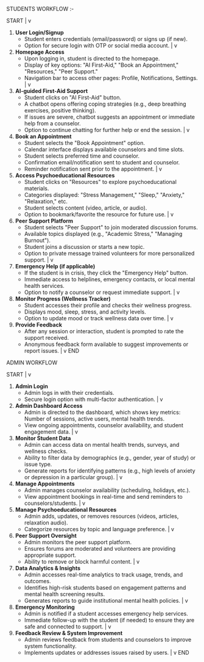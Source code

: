 STUDENTS WORKFLOW :- 


START
   |
   v
1. **User Login/Signup**
   - Student enters credentials (email/password) or signs up (if new).
   - Option for secure login with OTP or social media account.
   |
   v
2. **Homepage Access**
   - Upon logging in, student is directed to the homepage.
   - Display of key options: "AI First-Aid," "Book an Appointment," "Resources," "Peer Support."
   - Navigation bar to access other pages: Profile, Notifications, Settings.
   |
   v
3. **AI-guided First-Aid Support**
   - Student clicks on "AI First-Aid" button.
   - A chatbot opens offering coping strategies (e.g., deep breathing exercises, positive thinking).
   - If issues are severe, chatbot suggests an appointment or immediate help from a counselor.
   - Option to continue chatting for further help or end the session.
   |
   v
4. **Book an Appointment**
   - Student selects the "Book Appointment" option.
   - Calendar interface displays available counselors and time slots.
   - Student selects preferred time and counselor.
   - Confirmation email/notification sent to student and counselor.
   - Reminder notification sent prior to the appointment.
   |
   v
5. **Access Psychoeducational Resources**
   - Student clicks on "Resources" to explore psychoeducational materials.
   - Categories displayed: "Stress Management," "Sleep," "Anxiety," "Relaxation," etc.
   - Student selects content (video, article, or audio).
   - Option to bookmark/favorite the resource for future use.
   |
   v
6. **Peer Support Platform**
   - Student selects "Peer Support" to join moderated discussion forums.
   - Available topics displayed (e.g., "Academic Stress," "Managing Burnout").
   - Student joins a discussion or starts a new topic.
   - Option to private message trained volunteers for more personalized support.
   |
   v
7. **Emergency Help (if applicable)**
   - If the student is in crisis, they click the "Emergency Help" button.
   - Immediate access to helplines, emergency contacts, or local mental health services.
   - Option to notify a counselor or request immediate support.
   |
   v
8. **Monitor Progress (Wellness Tracker)**
   - Student accesses their profile and checks their wellness progress.
   - Displays mood, sleep, stress, and activity levels.
   - Option to update mood or track wellness data over time.
   |
   v
9. **Provide Feedback**
   - After any session or interaction, student is prompted to rate the support received.
   - Anonymous feedback form available to suggest improvements or report issues.
   |
   v
END



ADMIN WORKFLOW


START
   |
   v
1. **Admin Login**
   - Admin logs in with their credentials.
   - Secure login option with multi-factor authentication.
   |
   v
2. **Admin Dashboard Access**
   - Admin is directed to the dashboard, which shows key metrics: Number of sessions, active users, mental health trends.
   - View ongoing appointments, counselor availability, and student engagement data.
   |
   v
3. **Monitor Student Data**
   - Admin can access data on mental health trends, surveys, and wellness checks.
   - Ability to filter data by demographics (e.g., gender, year of study) or issue type.
   - Generate reports for identifying patterns (e.g., high levels of anxiety or depression in a particular group).
   |
   v
4. **Manage Appointments**
   - Admin manages counselor availability (scheduling, holidays, etc.).
   - View appointment bookings in real-time and send reminders to counselors/students.
   |
   v
5. **Manage Psychoeducational Resources**
   - Admin adds, updates, or removes resources (videos, articles, relaxation audio).
   - Categorize resources by topic and language preference.
   |
   v
6. **Peer Support Oversight**
   - Admin monitors the peer support platform.
   - Ensures forums are moderated and volunteers are providing appropriate support.
   - Ability to remove or block harmful content.
   |
   v
7. **Data Analytics & Insights**
   - Admin accesses real-time analytics to track usage, trends, and outcomes.
   - Identifies high-risk students based on engagement patterns and mental health screening results.
   - Generates reports to guide institutional mental health policies.
   |
   v
8. **Emergency Monitoring**
   - Admin is notified if a student accesses emergency help services.
   - Immediate follow-up with the student (if needed) to ensure they are safe and connected to support.
   |
   v
9. **Feedback Review & System Improvement**
   - Admin reviews feedback from students and counselors to improve system functionality.
   - Implements updates or addresses issues raised by users.
   |
   v
END
